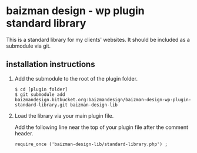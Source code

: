 # baizman design - wp plugin standard library

This is a standard library for my clients' websites. It should be included as a submodule via git.

## installation instructions

1. Add the submodule to the root of the plugin folder.
   ```
   $ cd [plugin folder]
   $ git submodule add baizmandesign.bitbucket.org:baizmandesign/baizman-design-wp-plugin-standard-library.git baizman-design-lib
   ```
2. Load the library via your main plugin file.

   Add the following line near the top of your plugin file after the comment header.

   ```
   require_once ('baizman-design-lib/standard-library.php') ;
   ```

